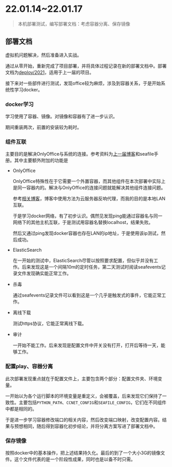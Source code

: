 # 22.01.14~22.01.17

> 本机部署测试，编写部署文档：考虑容器分离、保存镜像

## 部署文档

虚拟机问题解决，然后准备进入实战。

通过从零开始，重新完成了项目部署，并将具体过程记录在新的部署文档中。部署文档为[deploy/2021](/man/deploy/2021.md)，适用于上一届的项目。

接下来对一些部件进行测试，发现office较为麻烦，涉及到容器关系，于是开始系统性学习docker。

### docker学习

学习使用了容器、镜像。对镜像和容器有了进一步认识。

期间重装两次，前置的安装较为耗时。

### 组件互联

主要目的是解决OnlyOffice与系统的连接。参考资料为[上一届博客](https://blog.csdn.net/rentenglong2012)和seafile手册。其中主要额外附加的功能是

- OnlyOffice

    OnlyOffice特殊性在于它需要一个外置容器，而其他组件在本次部署中实际上是同一容器内的。解决与OnlyOffice的连接问题就能解决其他组件连接问题。

    参考[相关博客](https://blog.csdn.net/rentenglong2012/article/details/115957041?spm=1001.2014.3001.5502)，博客中使用方法为云服务器反响代理，而我的目的是本地LAN互联。

    于是学习docker网络，有了初步认识。偶然见发现ping能通过容器名与同一网络下的其他主机互联，于是测试用容器名替换localhost，结果失败。

    然后又通过ping发现docker容器也存在LAN的ip地址，于是使用该ip测试，然后成功。

- ElasticSearch

    在一开始的测试中，ElasticSearch尽管以按照要求配置，但似乎并没有工作。后来发现这是一个间隔10m的定时任务，第二天测试时阅读seafevents记录文件发现确实能正常工作。

- 杀毒

    通过seafevents记录文件可以看到这是一个几乎是触发式的事件，它能正常工作。

- 离线下载

    测试https协议，它能正常离线下载。

- 审计

    一开始不能工作。后来发现是配置文件中开关没有打开，打开后等待一天，能够工作。

### 配置play、容器分离

此次部署发现重点就在于配置文件上，主要包含两个部分：配置文件夹、环境变量。

一开始以为各个运行脚本的环境变量是重定义，会被覆盖，后来发现它们保持了一致性。主要包括`PYTHON_PATH`、`CCNET_CONFIG`和`SEAFILE_CONFIG`，它们在不同组件中都是相同的。

于是进一步学习容器修改端口的相关内容，然后改变端口映射，改变配置内容。结果与预想相同，随后得到容器化初步结论，并将分离方案写进了部署文档中。

### 保存镜像

按照docker中的基本操作，把上述结果持久化。最后的到了一个大小3G的镜像文件。这个文件代表的是一个阶段性成果，同时也是以备不时只需。